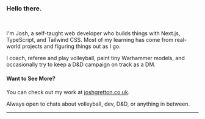 ### Hello there.

<br>


I'm Josh, a self-taught web developer who builds things with Next.js, TypeScript, and Tailwind CSS. Most of my learning has come from real-world projects and figuring things out as I go.  


 I coach, referee and play volleyball, paint tiny Warhammer models, and occasionally try to keep a D&D campaign on track as a DM.  




####  Want to See More?

 You can check out my work at [joshgretton.co.uk](https://www.joshgretton.co.uk).  
 
 Always open to chats about volleyball, dev, D&D, or anything in between.

---
